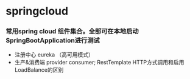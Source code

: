 # springcloud

###	常用spring cloud 组件集合。全部可在本地启动SpringBootApplication进行测试
-	注册中心 eureka （高可用模式）
- 生产&消费端 provider consumer; RestTemplate HTTP方式调用和启用LoadBalance的区别

